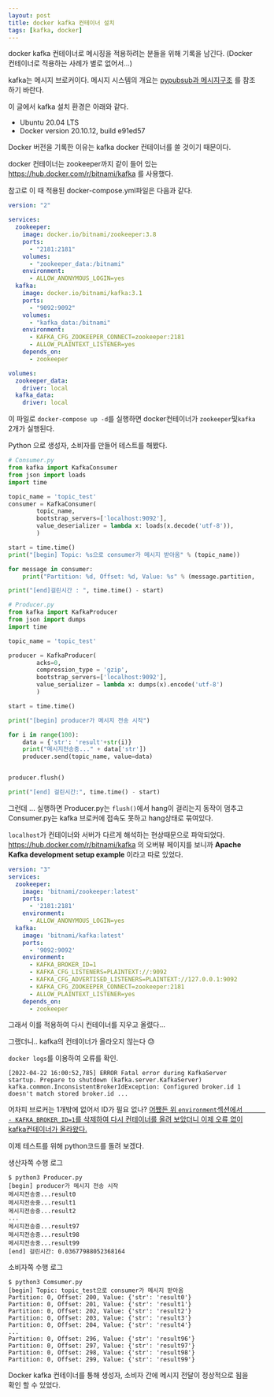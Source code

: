 ```yaml
---
layout: post
title: docker kafka 컨테이너 설치
tags: [kafka, docker]
---
```




docker kafka 컨테이너로 메시징을 적용하려는 분들을 위해 기록을 남긴다. (Docker 컨테이너로 적용하는 사례가 별로 없어서...)

kafka는 메시지 브로커이다. 메시지 시스템의 개요는 [pypubsub과 메시지구조](https://cheuora.github.io/2022/03/03/pypubsub/) 를 참조하기 바란다. 



이 글에서 kafka 설치 환경은 아래와 같다. 

* Ubuntu 20.04 LTS
* Docker version 20.10.12, build e91ed57

 Docker 버전을 기록한 이유는 kafka docker 컨테이너를 쓸 것이기 때문이다. 



docker 컨테이너는 zookeeper까지 같이 들어 있는 https://hub.docker.com/r/bitnami/kafka 를 사용했다. 


참고로 이 때 적용된 docker-compose.yml파일은 다음과 같다. 

```yaml
version: "2"

services:
  zookeeper:
    image: docker.io/bitnami/zookeeper:3.8
    ports:
      - "2181:2181"
    volumes:
      - "zookeeper_data:/bitnami"
    environment:
      - ALLOW_ANONYMOUS_LOGIN=yes
  kafka:
    image: docker.io/bitnami/kafka:3.1
    ports:
      - "9092:9092"
    volumes:
      - "kafka_data:/bitnami"
    environment:
      - KAFKA_CFG_ZOOKEEPER_CONNECT=zookeeper:2181
      - ALLOW_PLAINTEXT_LISTENER=yes
    depends_on:
      - zookeeper

volumes:
  zookeeper_data:
    driver: local
  kafka_data:
    driver: local
```



이 파일로 `docker-compose up -d`를 실행하면 docker컨테이너가 `zookeeper`및`kafka` 2개가 실행된다. 

Python 으로 생성자, 소비자를 만들어 테스트를 해봤다. 

```python
# Consumer.py
from kafka import KafkaConsumer
from json import loads
import time

topic_name = 'topic_test'
consumer = KafkaConsumer(
        topic_name,
        bootstrap_servers=['localhost:9092'],
        value_deserializer = lambda x: loads(x.decode('utf-8')),
        )

start = time.time()
print("[begin] Topic: %s으로 consumer가 메시지 받아옴" % (topic_name))

for message in consumer:
    print("Partition: %d, Offset: %d, Value: %s" % (message.partition, message.offset, message.value))

print("[end]걸린시간 : ", time.time() - start)
```

```python
# Producer.py
from kafka import KafkaProducer
from json import dumps
import time

topic_name = 'topic_test'

producer = KafkaProducer(
        acks=0,
        compression_type = 'gzip',
        bootstrap_servers=['localhost:9092'],
        value_serializer = lambda x: dumps(x).encode('utf-8')
        )

start = time.time()

print("[begin] producer가 메시지 전송 시작")

for i in range(100):
    data = {'str': 'result'+str(i)}
    print("메시지전송중..." + data['str'])
    producer.send(topic_name, value=data)


producer.flush()

print("[end] 걸린시간:", time.time() - start)
```



그런데 ... 실행하면 Producer.py는 `flush()`에서 hang이 걸리는지 동작이 멈추고 Consumer.py는 kafka 브로커에 접속도 못하고 hang상태로 묶여있다.  

`localhost`가 컨테이너와 서버가 다르게 해석하는 현상때문으로 파악되었다. https://hub.docker.com/r/bitnami/kafka 의 오버뷰 페이지를 보니까 **Apache Kafka development setup example** 이라고 따로 있었다. 

```yaml
version: "3"
services:
  zookeeper:
    image: 'bitnami/zookeeper:latest'
    ports:
      - '2181:2181'
    environment:
      - ALLOW_ANONYMOUS_LOGIN=yes
  kafka:
    image: 'bitnami/kafka:latest'
    ports:
      - '9092:9092'
    environment:
      - KAFKA_BROKER_ID=1
      - KAFKA_CFG_LISTENERS=PLAINTEXT://:9092
      - KAFKA_CFG_ADVERTISED_LISTENERS=PLAINTEXT://127.0.0.1:9092
      - KAFKA_CFG_ZOOKEEPER_CONNECT=zookeeper:2181
      - ALLOW_PLAINTEXT_LISTENER=yes
    depends_on:
      - zookeeper
```

그래서 이를 적용하여 다시 컨테이너를 지우고 올렸다...

그랬더니.. kafka의 컨테이너가 올라오지 않는다 :sweat:

`docker logs`를 이용하여 오류를 확인.

```
[2022-04-22 16:00:52,785] ERROR Fatal error during KafkaServer startup. Prepare to shutdown (kafka.server.KafkaServer)
kafka.common.InconsistentBrokerIdException: Configured broker.id 1 doesn't match stored broker.id ...
```



어차피 브로커는 1개밖에 없어서 ID가 필요 없나? <u>어쨌든 위 `environment`섹션에서 `      - KAFKA_BROKER_ID=1`를 삭제하여 다시 컨테이너를 올려 보았더니 이제 오류 없이 kafka컨테이너가 올라왔다.</u> 



이제 테스트를 위해 python코드를 돌려 보겠다. 



생산자쪽 수행 로그

```
$ python3 Producer.py
[begin] producer가 메시지 전송 시작
메시지전송중...result0
메시지전송중...result1
메시지전송중...result2
...
메시지전송중...result97
메시지전송중...result98
메시지전송중...result99
[end] 걸린시간: 0.03677988052368164
```



소비자쪽 수행 로그

```
$ python3 Comsumer.py
[begin] Topic: topic_test으로 consumer가 메시지 받아옴
Partition: 0, Offset: 200, Value: {'str': 'result0'}
Partition: 0, Offset: 201, Value: {'str': 'result1'}
Partition: 0, Offset: 202, Value: {'str': 'result2'}
Partition: 0, Offset: 203, Value: {'str': 'result3'}
Partition: 0, Offset: 204, Value: {'str': 'result4'}
...
Partition: 0, Offset: 296, Value: {'str': 'result96'}
Partition: 0, Offset: 297, Value: {'str': 'result97'}
Partition: 0, Offset: 298, Value: {'str': 'result98'}
Partition: 0, Offset: 299, Value: {'str': 'result99'}
```



Docker kafka 컨테이너를 통해 생성자, 소비자 간에 메시지 전달이 정상적으로 됨을 확인 할 수 있었다. 

